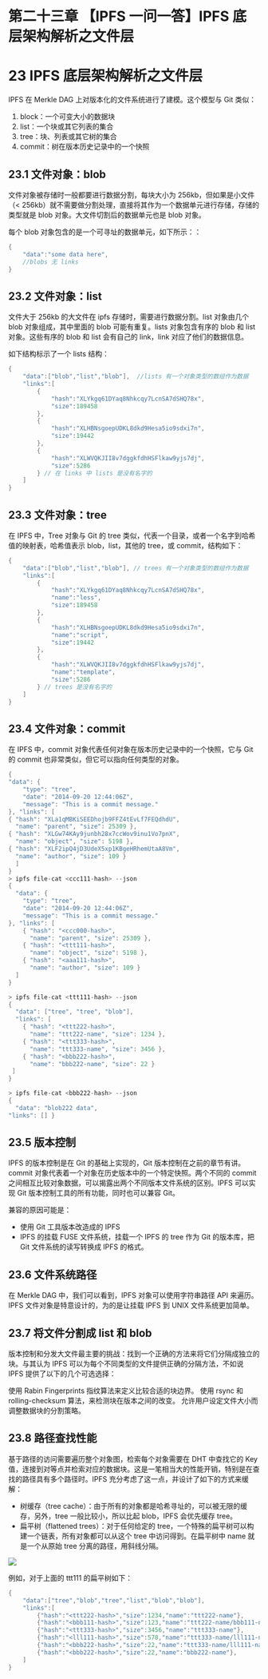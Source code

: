 # 第二十三章 【IPFS 一问一答】IPFS 底层架构解析之文件层

# 23 IPFS 底层架构解析之文件层

IPFS 在 Merkle DAG 上对版本化的文件系统进行了建模。这个模型与 Git 类似：

1.  block：一个可变大小的数据块
2.  list：一个块或其它列表的集合
3.  tree：块、列表或其它树的集合
4.  commit：树在版本历史记录中的一个快照

## 23.1 文件对象：blob

文件对象被存储时一般都要进行数据分割，每块大小为 256kb，但如果是小文件（< 256kb）就不需要做分割处理，直接将其作为一个数据单元进行存储，存储的类型就是 blob 对象。大文件切割后的数据单元也是 blob 对象。

每个 blob 对象包含的是一个可寻址的数据单元，如下所示：：

```go
{
    "data":"some data here", 
    //blobs 无 links
}
```

## 23.2 文件对象：list

文件大于 256kb 的大文件在 ipfs 存储时，需要进行数据分割。list 对象由几个 blob 对象组成，其中里面的 blob 可能有重复。lists 对象包含有序的 blob 和 list 对象。这些有序的 blob 和 list 会有自己的 link，link 对应了他们的数据信息。

如下结构标示了一个 lists 结构：

```go
{
    "data":["blob","list","blob"],  //lists 有一个对象类型的数组作为数据
    "links":[
        {
            "hash":"XLYkgq61DYaq8Nhkcqy7LcnSA7dSHQ78x",
            "size":189458
        },
        {
            "hash":"XLHBNsgoepUDKL8dkd9Hesa5io9sdxi7n",
            "size":19442
        },
        {
            "hash":"XLWVQKJII8v7dggkfdhHSFlkaw9yjs7dj",
            "size":5286
        } // 在 links 中 lists 是没有名字的
    ]
}
```

## 23.3 文件对象：tree

在 IPFS 中，Tree 对象与 Git 的 tree 类似，代表一个目录，或者一个名字到哈希值的映射表，哈希值表示 blob，list，其他的 tree，或 commit，结构如下：

```go
{
    "data":["blob","list","blob"], // trees 有一个对象类型的数组作为数据
    "links":[
        {
            "hash":"XLYkgq61DYaq8Nhkcqy7LcnSA7dSHQ78x",
            "name":"less",
            "size":189458
        },
        {
            "hash":"XLHBNsgoepUDKL8dkd9Hesa5io9sdxi7n",
            "name":"script",
            "size":19442
        },
        {
            "hash":"XLWVQKJII8v7dggkfdhHSFlkaw9yjs7dj",
            "name":"template",
            "size":5286
        } // trees 是没有名字的
    ]
}
```

## 23.4 文件对象：commit

在 IPFS 中，commit 对象代表任何对象在版本历史记录中的一个快照，它与 Git 的 commit 也非常类似，但它可以指向任何类型的对象。

```go
{
"data": {
    "type": "tree",
    "date": "2014-09-20 12:44:06Z",
    "message": "This is a commit message."
}, "links": [
{ "hash": "XLa1qMBKiSEEDhojb9FFZ4tEvLf7FEQdhdU",
  "name": "parent", "size": 25309 },
{ "hash": "XLGw74KAy9junbh28x7ccWov9inu1Vo7pnX",
  "name": "object", "size": 5198 },
{ "hash": "XLF2ipQ4jD3UdeX5xp1KBgeHRhemUtaA8Vm",
  "name": "author", "size": 109 }
  ]
}
> ipfs file-cat <ccc111-hash> --json
{
  "data": {
    "type": "tree",
    "date": "2014-09-20 12:44:06Z",
    "message": "This is a commit message."
}, "links": [
    { "hash": "<ccc000-hash>",
      "name": "parent", "size": 25309 },
    { "hash": "<ttt111-hash>",
      "name": "object", "size": 5198 },
    { "hash": "<aaa111-hash>",
      "name": "author", "size": 109 }
  ]
}

> ipfs file-cat <ttt111-hash> --json
{
  "data": ["tree", "tree", "blob"],
  "links": [
    { "hash": "<ttt222-hash>",
      "name": "ttt222-name", "size": 1234 },
    { "hash": "<ttt333-hash>",
      "name": "ttt333-name", "size": 3456 },
    { "hash": "<bbb222-hash>",
      "name": "bbb222-name", "size": 22 }
 ] 
}

> ipfs file-cat <bbb222-hash> --json
{
  "data": "blob222 data",
"links": [] } 
```

## 23.5 版本控制

IPFS 的版本控制是在 Git 的基础上实现的，Git 版本控制在之前的章节有讲。commit 对象代表着一个对象在历史版本中的一个特定快照。两个不同的 commit 之间相互比较对象数据，可以揭露出两个不同版本文件系统的区别。IPFS 可以实现 Git 版本控制工具的所有功能，同时也可以兼容 Git。

兼容的原因可能是：

*   使用 Git 工具版本改造成的 IPFS
*   IPFS 的挂载 FUSE 文件系统，挂载一个 IPFS 的 tree 作为 Git 的版本库，把 Git 文件系统的读写转换成 IPFS 的格式。

## 23.6 文件系统路径

在 Merkle DAG 中，我们可以看到，IPFS 对象可以使用字符串路径 API 来遍历。IPFS 文件对象是特意设计的，为的是让挂载 IPFS 到 UNIX 文件系统更加简单。

## 23.7 将文件分割成 list 和 blob

版本控制和分发大文件最主要的挑战：找到一个正确的方法来将它们分隔成独立的块。与其认为 IPFS 可以为每个不同类型的文件提供正确的分隔方法，不如说 IPFS 提供了以下的几个可选选择：

使用 Rabin Fingerprints 指纹算法来定义比较合适的块边界。 使用 rsync 和 rolling-checksum 算法，来检测块在版本之间的改变。 允许用户设定文件大小而调整数据块的分割策略。

## 23.8 路径查找性能

基于路径的访问需要遍历整个对象图，检索每个对象需要在 DHT 中查找它的 Key 值，连接到对等点并检索对应的数据块。这是一笔相当大的性能开销，特别是在查找的路径具有多个路径时。IPFS 充分考虑了这一点，并设计了如下的方式来缓解：

*   树缓存（tree cache）：由于所有的对象都是哈希寻址的，可以被无限的缓存，另外，tree 一般比较小，所以比起 blob，IPFS 会优先缓存 tree。
*   扁平树（flattened trees）：对于任何给定的 tree，一个特殊的扁平树可以构建一个链表，所有对象都可以从这个 tree 中访问得到。在扁平树中 name 就是一个从原始 tree 分离的路径，用斜线分隔。

![](img/64e5c7e7c2a22f2890ff6aeac8c58ccb.jpg)

例如，对于上面的 ttt111 的扁平树如下：

```go
{
    "data":["tree","blob","tree","list","blob","blob"],
    "links":[
        {"hash":"<ttt222-hash>","size":1234,"name":"ttt222-name"},
        {"hash":"<bbb111-hash>","size":123,"name":"ttt222-name/bbb111-name"},
        {"hash":"<ttt333-hash>","size":3456,"name":"ttt333-name"},
        {"hash":"<lll111-hash>","size":578,"name":"ttt333-name/lll111-name"},
        {"hash":"<bbb222-hash>","size":22,"name":"ttt333-name/lll111-name/bbb222-name"},
        {"hash":"<bbb222-hash>","size":22,"name":"bbb222-name"},
    ]
}
```